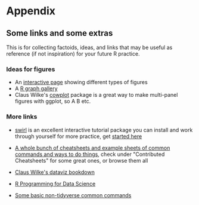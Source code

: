 # Appendix 

## Some links and some extras

This is for collecting factoids, ideas, and links that may be useful 
as reference (if not inspiration) for your future R practice.

### Ideas for figures

- An [interactive page](https://ft-interactive.github.io/visual-vocabulary/)
    showing different types of figures
- A [R graph gallery](https://www.r-graph-gallery.com/)
- Claus Wilke's [cowplot](https://cran.r-project.org/web/packages/cowplot/vignettes/introduction.html) 
    package is a great way to make multi-panel figures with ggplot, so A B etc.

### More links

- [swirl](https://swirlstats.com/)
    is an excellent interactive tutorial package you can install and work 
    through yourself for more practice, 
    get [started here](https://swirlstats.com/students.html)

- [A whole bunch of cheatsheets and example sheets of common commands and ways to do things](https://www.rstudio.com/resources/cheatsheets/#contributed-cheatsheets), 
    check under "Contributed Cheatsheets" for some great ones, or browse them all

- [Claus Wilke's dataviz bookdown](https://clauswilke.com/dataviz/)
- [R Programming for Data Science](https://bookdown.org/rdpeng/rprogdatascience/)
- [Some basic non-tidyverse common commands](https://www.maths.usyd.edu.au/u/jchan/Rcommands.pdf)
